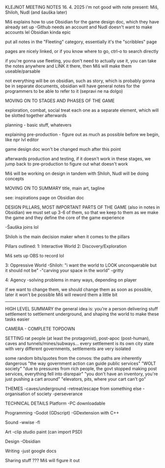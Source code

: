 
KLEJNOT MEETING NOTES
16. 4. 2025
i'm not good with note
present:
Miš, Shiloh, Nudl (and šauška later)

Miš explains how to use Obsidian for the game design doc, which they have already set up
-Github needs an account and Nudl doesn't want to make accounts lel
Obsidian kinda epic

put all notes in the "Fleeting" category, essentially it's the "scribbles" page

pages are nicely linked, or if you know where to go, ctrl-o to search directly

if you're gonna use fleeting, you don't need to actually use it, you can take the notes anywhere and LINK it there, then Miš will make them useable/parsable

not everything will be on obsidian, such as story, which is probably gonna be in separate documents, obsidian will have general notes for the programmers to be able to refer to it (sepravi ne na dolgo)

MOVING ON TO STAGES AND PHASES OF THE GAME

exploration, combat, social
treat each one as a separate element, which will be slotted together afterwards

planning - basic stuff, whatevers

explaining pre-production - figure out as much as possible before we begin, like npr lvl editor

game design doc won't be changed much after this point

afterwards production and testing, if it doesn't work in these stages, we jump back to pre-production to figure out what doesn't work

Miš will be working on design in tandem with Shiloh, Nudl will be doing concepts

MOVING ON TO SUMMARY
title, main art, tagline

see: inspirations page on Obsidian doc

DESIGN PILLARS, MOST IMPORTANT PARTS OF THE GAME (also in notes in Obsidian)
we must set up 3-6 of them, so that we keep to them as we make the game and they define the core of the game experience

-Šauška joins lol

Shiloh is the main decision maker when it comes to the pillars

Pillars outlined:
1: Interactive World
2: Discovery/Exploration

Miš sets up OBS to record lol

3: Oppressive World
-Shiloh: "i want the world to LOOK unconquerable but it should not be"
-"carving your space in the world"
-gritty

4: Agency
-solving problems in many ways, depending on player

if we want to change them, we should change them as soon as possible, later it won't be possible
Miš will reword them a little bit

----
HIGH LEVEL SUMMARY
the general idea is: you're a person delivering stuff settlement to settlement underground, and shaping the world to make these tasks easier

CAMERA - COMPLETE TOPDOWN

SETTING
rat people (at least the protagonist), post-apoc (post-human), caves and tunnels/mines/subways... every settlement is its own city state with very different governments, settlements are very isolated

some random bits/quotes from the convos:
the paths are inherently dangerous
"the way government action can guide public services"
"WOLT society"
"due to pressures from rich people, the govt stopped making post services, everything fell into disrepair"
"you don't have an inventory, you're just pushing a cart around"
"elevators, pits, where your cart can't go"

THEMES
-caves/underground
-retreat/escape from something else
-organisation of society
-perseverance

TECHNICAL DETAILS
Platform
-PC downloadable

Programming
-Godot (GDscript)
-GDextension with C++

Sound
-wwise
-fl

Art
-clip studio paint (can import PSD)

Design
-Obsidian

Writing
-just google docs

Sharing stuff
??? Miš will figure it out
